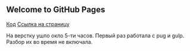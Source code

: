 ## Welcome to GitHub Pages

[Код](https://github.com/Elizasuschenko/demo/tree/master/src)
[Ссылка на страницу ](https://elizasuschenko.github.io/demo/build/) 

На верстку ушло окло 5-ти часов. Первый раз работала с pug и gulp. Разбор их во время не включала.
